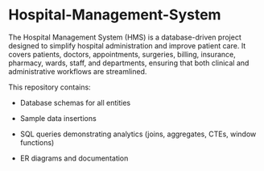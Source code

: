 # Hospital-Management-System
The Hospital Management System (HMS) is a database-driven project designed to simplify hospital administration and improve patient care.
It covers patients, doctors, appointments, surgeries, billing, insurance, pharmacy, wards, staff, and departments, ensuring that both clinical and administrative workflows are streamlined.

This repository contains:

- Database schemas for all entities

- Sample data insertions

- SQL queries demonstrating analytics (joins, aggregates, CTEs, window functions)

- ER diagrams and documentation
